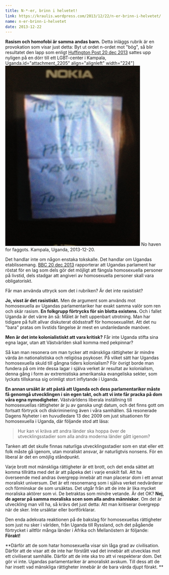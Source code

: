 ```yaml
---
title: N-*-er, brinn i helvetet!
link: https://kraulis.wordpress.com/2013/12/22/n-er-brinn-i-helvetet/
name: n-er-brinn-i-helvetet
date: 2013-12-22
---
```

**Rasism och homofobi är samma andas barn.** Detta inläggs rubrik är en provokation som visar just detta: Byt ut ordet n-ordet mot "bög", så blir resultatet den lapp som enligt [Huffington Post 20 dec 2013](http://www.huffingtonpost.com/ariel-wengroff/still-standing-communitie_b_4481967.html) sattes upp nyligen på en dörr till ett LGBT-center i Kampala, Uganda.id="attachment_2205" align="alignleft" width="224"][![No haven for faggots. Kampala, Uganda, 2013-12-20.](/files/no-haven-4-faggots-uganda_2013-12-20.jpg)](/posts/no-haven-4-faggots-uganda_2013-12-20.jpg) No haven for faggots. Kampala, Uganda, 2013-12-20.

Det handlar inte om någon enstaka tokskalle. Det handlar om Ugandas etablissemang. [BBC 20 dec 2013](http://www.bbc.co.uk/news/world-africa-25463942) rapporterar att Ugandas parlament har röstat för en lag som dels gör det möjligt att fängsla homosexuella personer på livstid, dels stadgar att angiveri av homosexuella personer skall vara obligatoriskt.

Får man använda uttryck som det i rubriken? Är det inte rasistiskt?



**Jo, visst är det rasistiskt.** Men de argument som används mot homosexuella av Ugandas parlamentariker har exakt samma valör som ren och skär rasism. **En folkgrupp förtrycks för sin blotta existens.** Och i fallet Uganda är det värre än så: Målet är helt uppenbart utrotning. Man har tidigare på fullt allvar diskuterat dödsstraff för homosexualitet. Att det nu "bara" pratas om livstids fängelse är mest en undanledande manöver.

**Men är det inte kolonialistiskt att vara kritisk?** Får inte Uganda stifta sina egna lagar, utan att Västvärlden skall komma med pekpinnar?

Så kan man resonera om man tycker att mänskliga rättigheter är mindre värda än nationalistiska och religiösa psykoser. På vilket sätt har Ugandas homosexuella skuld till gångna tiders kolonialism? För övrigt borde man fundera på om inte dessa lagar i själva verket är resultat av kolonialism, denna gång i form av extremistiska amerikanska evangeliska sekter, som lyckats tillskansa sig orimligt stort inflytande i Uganda.

**En annan ursäkt är att påstå att Uganda och dess parlamentariker måste få genomgå utvecklingen i sin egen takt, och att vi inte får pracka på dom våra egna nymodigheter.** Västvärldens liberala inställning till homosexuellas rättigheter är ju av ganska ungt datum, och det finns gott om fortsatt förtryck och diskriminering även i våra samhällen. Så resonerade Dagens Nyheter i en huvudledare 13 dec 2009 om just situationen för homosexuella i Uganda, där följande stod att läsa:

> Hur kan vi kräva att andra länder ska hoppa över de utvecklingsstadier som alla andra moderna länder gått igenom?

Tanken att det skulle finnas naturliga utvecklingsstadier som en stat eller ett folk måste gå igenom, utan moraliskt ansvar, är naturligtvis nonsens. För en liberal är det en omöjlig ståndpunkt.

Varje brott mot mänskliga rättigheter är ett brott, och det enda sättet att komma tillrätta med det är att påpeka det i varje enskilt fall. Att ha överseende med andras övergrepp innebär att man placerar dom i ett annat moraliskt universum. Det är ett resonemang som i själva verket nedvärderar och förminskar de som ursäktas. Det utgår från att de inte är lika mycket moraliska aktörer som vi. De betraktas som mindre vetande. Är det OK? **Nej, de agerar på samma moraliska scen som alla andra människor.** Om det är utveckling man vill ha, så krävs det just detta: Att man kritiserar övergrepp när de sker. Inte ursäktar eller bortförklarar.

Den enda adekvata reaktionen på de bakslag för homosexuellas rättigheter som just nu sker i världen, från Uganda till Ryssland, och det pågående förtrycket i alltför många länder i Afrika och Mellanöstern är följande: **Förakt!**

**Därför att de som hatar homosexuella visar sin låga grad av civilisation. Därför att de visar att de inte har förstått vad det innebär att utvecklas mot ett civiliserat samhälle. Därför att de inte ska tro att vi respekterar dom. Det gör vi inte. Ugandas parlamentariker är amoraliskt avskum. Till dess att de har insett vad mänskliga rättigheter innebär är de bara värda djupt förakt. **

